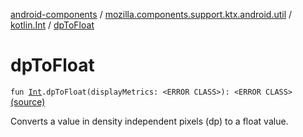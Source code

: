 [android-components](../../index.md) / [mozilla.components.support.ktx.android.util](../index.md) / [kotlin.Int](index.md) / [dpToFloat](./dp-to-float.md)

# dpToFloat

`fun `[`Int`](https://kotlinlang.org/api/latest/jvm/stdlib/kotlin/-int/index.html)`.dpToFloat(displayMetrics: <ERROR CLASS>): <ERROR CLASS>` [(source)](https://github.com/mozilla-mobile/android-components/blob/master/components/support/ktx/src/main/java/mozilla/components/support/ktx/android/util/DisplayMetrics.kt#L13)

Converts a value in density independent pixels (dp) to a float value.

